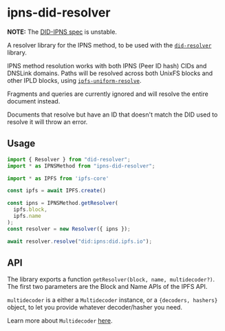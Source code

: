 # ipns-did-resolver

**NOTE:** The [DID-IPNS spec](https://misterupkeep.github.io/did-ipns-spec/) is unstable.

A resolver library for the IPNS method, to be used with the
[`did-resolver`](https://www.npmjs.com/package/did-resolver) library.

IPNS method resolution works with both IPNS (Peer ID hash) CIDs and DNSLink
domains. Paths will be resolved across both UnixFS blocks and other IPLD blocks,
using
[`ipfs-uniform-resolve`](https://www.npmjs.com/package/ipfs-uniform-resolve).

Fragments and queries are currently ignored and will resolve the entire document
instead.

Documents that resolve but have an ID that doesn't match the DID used to resolve
it will throw an error.

## Usage

```ts
import { Resolver } from "did-resolver";
import * as IPNSMethod from "ipns-did-resolver";

import * as IPFS from 'ipfs-core'

const ipfs = await IPFS.create()

const ipns = IPNSMethod.getResolver(
  ipfs.block,
  ipfs.name
);
const resolver = new Resolver({ ipns });

await resolver.resolve("did:ipns:did.ipfs.io");
```

## API

The library exports a function `getResolver(block, name, multidecoder?)`. The
first two parameters are the Block and Name APIs of the IPFS API.

`multidecoder` is a either a `Multidecoder` instance, or a `{decoders, hashers}`
object, to let you provide whatever decoder/hasher you need.

Learn more about `Multidecoder`
[here](https://www.npmjs.com/package/multiformat-multicodec).
